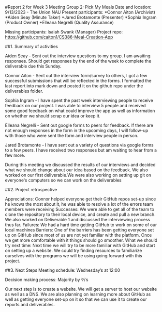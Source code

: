 #Report 2 for Week 3 Meeting
Group 2: Pick My Meals
Date and location: 9/13/2023 - The Union NAU
Present participants:
*Connor Aiton (Archivist)
*Aiden Seay (Minute Taker)
*Jared Brotamonte (Presenter)
*Sophia Ingram (Product Owner)
*Elleana Negrelli (Quality Assurance)

Missing participants: Isaiah Swank (Manager)
Project repo: https://github.com/caiton1/CS386-Meal-Creation-App


##1. Summary of activities

Aiden Seay - Sent out the interview questions to my group. I am awaiting responses. Should get responses by the end of the week to complete the deliverable due this Sunday.

Connor Aiton - Sent out the interview form/survey to others, I got a few successful submissions that will be reflected in the forms. I formatted the last report into mark down and posted it on the github repo under the deliverables folder.

Sophia Ingram - I have spent the past week interviewing people to receive feedback on our project. I was able to interview 5 people and received some good feedback on what could improve the app as well as information on whether we should scrap our idea or keep it.

Elleana Negrelli - Sent out google forms to peers for feedback. If there are not enough responses in the form in the upcoming days, I will follow-up with those who were sent the form and interview people in person.

Jared Brotamonte - I have sent out a variety of questions via google forms to a few peers. I have received two responses but am waiting to hear from a few more.

During this meeting we discussed the results of our interviews and decided what we should change about our idea based on the feedback. We also worked on our first deliverable.We were also working on setting up git on everyone's computers so we can work on the deliverables

##2. Project retrospective

Appreciations: Connor helped everyone get their GitHub repos set-up since he knows the most about it, he was able to resolve a lot of the errors team members were receiving
Successes: We were able to get all of the team to clone the repository to their local device, and create and pull a new branch. We also worked on Deliverable 1 and discussed the interviewing process thus far.
Failures: We had a hard time getting GitHub to work on some of our local machines
Barriers: One of the barriers has been getting everyone set up on GitHub since most of us are not yet familiar with the platform. Once we get more comfortable with it things should go smoother. 
What we should try next time: Next time we will try to be more familiar with GitHub and start on setting up a website. We could try finding resources to familiarize ourselves with the programs we will be using going forward with this project.


##3. Next Steps
Meeting schedule: Wednesday’s at 12:00

Decision making process: Majority by ⅔’s

Our next step is to create a website. We will get a server to host our website as well as a DNS. We are also planning on learning more about GitHub as well as getting everyone set-up on it so that we can use it to create our reports and deliverables.
